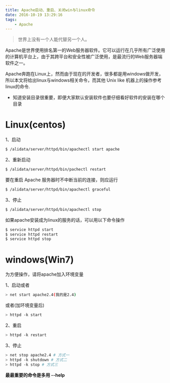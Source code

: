 ```yaml
---
title: Apache启动、重启、关闭win与linux命令
date: 2016-10-19 13:29:16
tags:
    - Apache
---
```


> 世界上没有一个人能代替另一个人。

Apache是世界使用排名第一的Web服务器软件。它可以运行在几乎所有广泛使用的计算机平台上，由于其跨平台和安全性被广泛使用，是最流行的Web服务器端软件之一。

<!-- more -->

Apache奔跑在Linux上，然而由于现在的开发者，很多都是用windows做开发，所以本文将给出linux与windows相关命令，而其他 Unix like 机器上的操作参考linux的命令.

* 知道安装目录很重要，即便大家默认安装软件也要仔细看好软件的安装在哪个目录

# Linux(centos)

1、启动

``` Bash
$ /alidata/server/httpd/bin/apachectl start apache
```

2、重新启动

``` Bash
$ /alidata/server/httpd/bin/pachectl restart 
```

要在重启 Apache 服务器时不中断当前的连接，则应运行

``` Bash
$ /alidata/server/httpd/bin/apachectl graceful
```

3、停止

``` Bash
$ /alidata/server/httpd/bin/apachectl stop 
```

如果apache安装成为linux的服务的话，可以用以下命令操作

``` Bash
$ service httpd start
$ service httpd restart
$ service httpd stop
```

# windows(Win7)

为方便操作，请将apache加入环境变量

1、启动或者

``` Bash
> net start apache2.4(我的是2.4)
```

或者(加环境变量后)

``` Bash
> httpd -k start
```

2、重启

``` Bash
> httpd -k restart
```

3、停止

``` Bash
> net stop apache2.4 # 方式一
> httpd -k shutdown # 方式二
> httpd -k stop # 方式三
```

**最最重要的命令是多用 --help**